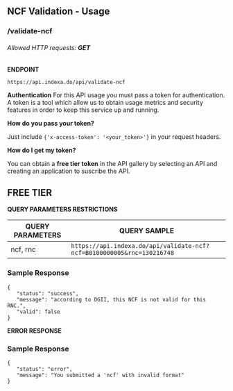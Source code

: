 ## NCF Validation - Usage

### /validate-ncf

###### Allowed HTTP requests: **GET**

**ENDPOINT**

`https://api.indexa.do/api/validate-ncf`

**Authentication**
For this API usage you must pass a token for authentication. A token is a tool which allow us to obtain usage metrics and security features in order to keep this service up and running.

**How do you pass your token?**

Just include `{'x-access-token': '<your_token>'}` in your request headers.

**How do I get my token?**

You can obtain a **free tier token** in the API gallery by selecting an API and creating an application to suscribe the API.

## FREE TIER

**QUERY PARAMETERS RESTRICTIONS**

| QUERY PARAMETERS | QUERY SAMPLE                                                           |
| ---------------- | ---------------------------------------------------------------------- |
| ncf, rnc         | `https://api.indexa.do/api/validate-ncf?ncf=B0100000005&rnc=130216748` |

### **Sample Response**

```
{
   "status": "success",
   "message": "according to DGII, this NCF is not valid for this RNC.",
   "valid": false
}
```

**ERROR RESPONSE**

### **Sample Response**

```
{
   "status": "error",
   "message": "You submitted a 'ncf' with invalid format"
}
```
